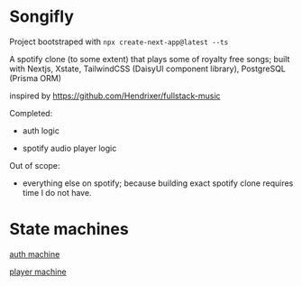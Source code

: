 # Songifly

Project bootstraped with `npx create-next-app@latest --ts`

A spotify clone (to some extent) that plays some of royalty free songs; built with Nextjs, Xstate, TailwindCSS (DaisyUI component library), PostgreSQL (Prisma ORM)

inspired by <https://github.com/Hendrixer/fullstack-music>

Completed:

- auth logic

- spotify audio player logic

Out of scope:

- everything else on spotify; because building exact spotify clone requires time I do not have.

# State machines

[auth machine](https://stately.ai/viz/d8ea871e-318f-4791-9eb0-460d306fd6d8)

[player machine](https://stately.ai/viz/721a1a04-9352-4512-b31b-30a483fe14c4)

